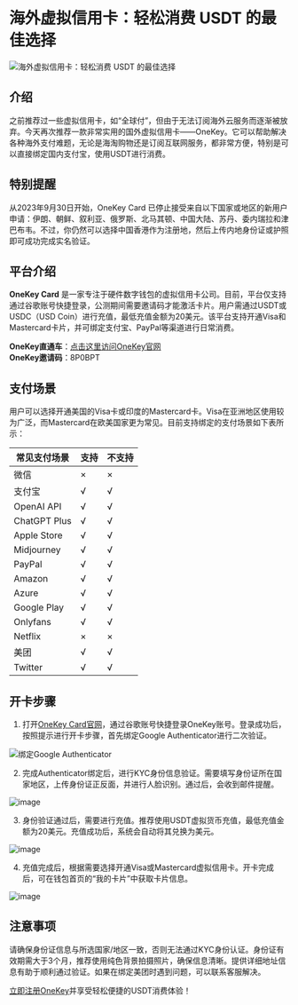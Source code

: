 # 海外虚拟信用卡：轻松消费 USDT 的最佳选择

![海外虚拟信用卡：轻松消费 USDT 的最佳选择](https://github.com/user-attachments/assets/4fcd0866-2bd5-43d2-97cf-9527b5d7557e)

## 介绍

之前推荐过一些虚拟信用卡，如“全球付”，但由于无法订阅海外云服务而逐渐被放弃。今天再次推荐一款非常实用的国外虚拟信用卡——OneKey。它可以帮助解决各种海外支付难题，无论是海淘购物还是订阅互联网服务，都非常方便，特别是可以直接绑定国内支付宝，使用USDT进行消费。


## 特别提醒

从2023年9月30日开始，OneKey Card 已停止接受来自以下国家或地区的新用户申请：伊朗、朝鲜、叙利亚、俄罗斯、北马其顿、中国大陆、苏丹、委内瑞拉和津巴布韦。不过，你仍然可以选择中国香港作为注册地，然后上传内地身份证或护照即可成功完成实名验证。

## 平台介绍

**OneKey Card** 是一家专注于硬件数字钱包的虚拟信用卡公司。目前，平台仅支持通过谷歌账号快捷登录，公测期间需要邀请码才能激活卡片。用户需通过USDT或USDC（USD Coin）进行充值，最低充值金额为20美元。该平台支持开通Visa和Mastercard卡片，并可绑定支付宝、PayPal等渠道进行日常消费。

**OneKey直通车**：[点击这里访问OneKey官网](https://bit.ly/4cNypKM)  
**OneKey邀请码**：8P0BPT

## 支付场景

用户可以选择开通美国的Visa卡或印度的Mastercard卡。Visa在亚洲地区使用较为广泛，而Mastercard在欧美国家更为常见。目前支持绑定的支付场景如下表所示：

| 常见支付场景 | 支持 | 不支持 |
| ------------ | ---- | ------ |
| 微信         | ×    | ×      |
| 支付宝       | √    | √      |
| OpenAI API   | √    | √      |
| ChatGPT Plus | √    | √      |
| Apple Store  | √    | √      |
| Midjourney   | √    | √      |
| PayPal       | √    | √      |
| Amazon       | √    | √      |
| Azure        | √    | √      |
| Google Play  | √    | √      |
| Onlyfans     | √    | √      |
| Netflix      | ×    | ×      |
| 美团         | √    | √      |
| Twitter      | √    | √      |

## 开卡步骤

1. 打开[OneKey Card官网](https://bit.ly/4cNypKM)，通过谷歌账号快捷登录OneKey账号。登录成功后，按照提示进行开卡步骤，首先绑定Google Authenticator进行二次验证。

![绑定Google Authenticator](https://github.com/user-attachments/assets/468623a1-0bb2-4b60-b9eb-f60072533ae6)

2. 完成Authenticator绑定后，进行KYC身份信息验证。需要填写身份证所在国家地区，上传身份证正反面，并进行人脸识别。通过后，会收到邮件提醒。

![image](https://github.com/user-attachments/assets/ed67015e-7f33-4173-8485-ad1582acf720)

3. 身份验证通过后，需要进行充值。推荐使用USDT虚拟货币充值，最低充值金额为20美元。充值成功后，系统会自动将其兑换为美元。

![image](https://github.com/user-attachments/assets/21fb7534-8155-4759-a47b-5c9aa90a6f37)

4. 充值完成后，根据需要选择开通Visa或Mastercard虚拟信用卡。开卡完成后，可在钱包首页的“我的卡片”中获取卡片信息。

![image](https://github.com/user-attachments/assets/348b78d1-ad04-47ec-a585-327cdf33a77f)

## 注意事项

请确保身份证信息与所选国家/地区一致，否则无法通过KYC身份认证。身份证有效期需大于3个月，推荐使用纯色背景拍摄照片，确保信息清晰。提供详细地址信息有助于顺利通过验证。如果在绑定美团时遇到问题，可以联系客服解决。

[立即注册OneKey](https://bit.ly/4cNypKM)并享受轻松便捷的USDT消费体验！
